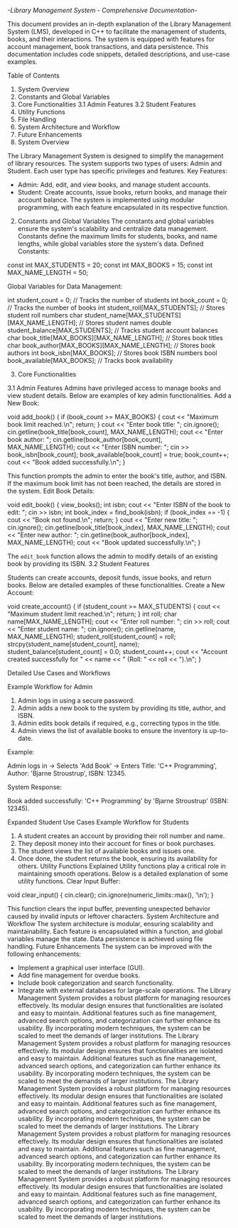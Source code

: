 *-Library Management System - Comprehensive Documentation-*

This document provides an in-depth explanation of the Library Management System (LMS), developed in C++ to facilitate the management of students, books, and their interactions. The system is equipped with features for account management, book transactions, and data persistence. This documentation includes code snippets, detailed descriptions, and use-case examples.

Table of Contents

1. System Overview
2. Constants and Global Variables
3. Core Functionalities
   3.1 Admin Features
   3.2 Student Features
4. Utility Functions
5. File Handling
6. System Architecture and Workflow
7. Future Enhancements
1. System Overview
   
The Library Management System is designed to simplify the management of library resources. The system supports two types of users: Admin and Student. Each user type has specific privileges and features.
Key Features:

- Admin: Add, edit, and view books, and manage student accounts.
- Student: Create accounts, issue books, return books, and manage their account balance.
The system is implemented using modular programming, with each feature encapsulated in its respective function.

2. Constants and Global Variables
The constants and global variables ensure the system's scalability and centralize data management. Constants define the maximum limits for students, books, and name lengths, while global variables store the system's data.
Defined Constants:

const int MAX_STUDENTS = 20;
const int MAX_BOOKS = 15;
const int MAX_NAME_LENGTH = 50;

Global Variables for Data Management:

int student_count = 0;                  // Tracks the number of students
int book_count = 0;                     // Tracks the number of books
int student_roll[MAX_STUDENTS];         // Stores student roll numbers
char student_name[MAX_STUDENTS][MAX_NAME_LENGTH]; // Stores student names
double student_balance[MAX_STUDENTS];   // Tracks student account balances
char book_title[MAX_BOOKS][MAX_NAME_LENGTH];      // Stores book titles
char book_author[MAX_BOOKS][MAX_NAME_LENGTH];     // Stores book authors
int book_isbn[MAX_BOOKS];               // Stores book ISBN numbers
bool book_available[MAX_BOOKS];         // Tracks book availability

3. Core Functionalities
   
3.1 Admin Features
Admins have privileged access to manage books and view student details. Below are examples of key admin functionalities.
Add a New Book:

void add_book() {
    if (book_count >= MAX_BOOKS) {
        cout << "Maximum book limit reached.\n";
        return;
    }
    cout << "Enter book title: ";
    cin.ignore();
    cin.getline(book_title[book_count], MAX_NAME_LENGTH);
    cout << "Enter book author: ";
    cin.getline(book_author[book_count], MAX_NAME_LENGTH);
    cout << "Enter ISBN number: ";
    cin >> book_isbn[book_count];
    book_available[book_count] = true;
    book_count++;
    cout << "Book added successfully.\n";
}

This function prompts the admin to enter the book's title, author, and ISBN. If the maximum book limit has not been reached, the details are stored in the system.
Edit Book Details:

void edit_book() {
    view_books();
    int isbn;
    cout << "Enter ISBN of the book to edit: ";
    cin >> isbn;
    int book_index = find_book(isbn);
    if (book_index == -1) {
        cout << "Book not found.\n";
        return;
    }
    cout << "Enter new title: ";
    cin.ignore();
    cin.getline(book_title[book_index], MAX_NAME_LENGTH);
    cout << "Enter new author: ";
    cin.getline(book_author[book_index], MAX_NAME_LENGTH);
    cout << "Book updated successfully.\n";
}

The `edit_book` function allows the admin to modify details of an existing book by providing its ISBN.
3.2 Student Features

Students can create accounts, deposit funds, issue books, and return books. Below are detailed examples of these functionalities.
Create a New Account:

void create_account() {
    if (student_count >= MAX_STUDENTS) {
        cout << "Maximum student limit reached.\n";
        return;
    }
    int roll;
    char name[MAX_NAME_LENGTH];
    cout << "Enter roll number: ";
    cin >> roll;
    cout << "Enter student name: ";
    cin.ignore();
    cin.getline(name, MAX_NAME_LENGTH);
    student_roll[student_count] = roll;
    strcpy(student_name[student_count], name);
    student_balance[student_count] = 0.0;
    student_count++;
    cout << "Account created successfully for " << name << " (Roll: " << roll << ").\n";
}

Detailed Use Cases and Workflows

 Example Workflow for Admin
1. Admin logs in using a secure password.
2. Admin adds a new book to the system by providing its title, author, and ISBN.
3. Admin edits book details if required, e.g., correcting typos in the title.
4. Admin views the list of available books to ensure the inventory is up-to-date.

Example:

Admin logs in -> Selects 'Add Book' -> Enters Title: 'C++ Programming', Author: 'Bjarne Stroustrup', ISBN: 12345.

System Response:

Book added successfully: 'C++ Programming' by 'Bjarne Stroustrup' (ISBN: 12345).

Expanded Student Use Cases
Example Workflow for Students

1. A student creates an account by providing their roll number and name.
2. They deposit money into their account for fines or book purchases.
3. The student views the list of available books and issues one.
4. Once done, the student returns the book, ensuring its availability for others.
Utility Functions Explained
Utility functions play a critical role in maintaining smooth operations. Below is a detailed explanation of some utility functions.
Clear Input Buffer:

void clear_input() {
    cin.clear();
    cin.ignore(numeric_limits<streamsize>::max(), '\n');
}

This function clears the input buffer, preventing unexpected behavior caused by invalid inputs or leftover characters.
System Architecture and Workflow
The system architecture is modular, ensuring scalability and maintainability. Each feature is encapsulated within a function, and global variables manage the state. Data persistence is achieved using file handling.
Future Enhancements
The system can be improved with the following enhancements:
- Implement a graphical user interface (GUI).
- Add fine management for overdue books.
- Include book categorization and search functionality.
- Integrate with external databases for large-scale operations.
The Library Management System provides a robust platform for managing resources effectively. Its modular design ensures that functionalities are isolated and easy to maintain. Additional features such as fine management, advanced search options, and categorization can further enhance its usability. By incorporating modern techniques, the system can be scaled to meet the demands of larger institutions.
The Library Management System provides a robust platform for managing resources effectively. Its modular design ensures that functionalities are isolated and easy to maintain. Additional features such as fine management, advanced search options, and categorization can further enhance its usability. By incorporating modern techniques, the system can be scaled to meet the demands of larger institutions.
The Library Management System provides a robust platform for managing resources effectively. Its modular design ensures that functionalities are isolated and easy to maintain. Additional features such as fine management, advanced search options, and categorization can further enhance its usability. By incorporating modern techniques, the system can be scaled to meet the demands of larger institutions.
The Library Management System provides a robust platform for managing resources effectively. Its modular design ensures that functionalities are isolated and easy to maintain. Additional features such as fine management, advanced search options, and categorization can further enhance its usability. By incorporating modern techniques, the system can be scaled to meet the demands of larger institutions.
The Library Management System provides a robust platform for managing resources effectively. Its modular design ensures that functionalities are isolated and easy to maintain. Additional features such as fine management, advanced search options, and categorization can further enhance its usability. By incorporating modern techniques, the system can be scaled to meet the demands of larger institutions.

